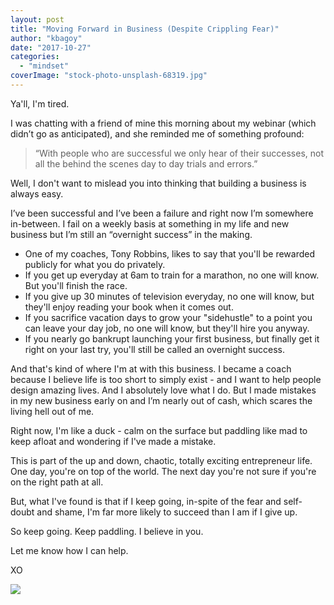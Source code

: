 ```yaml
---
layout: post
title: "Moving Forward in Business (Despite Crippling Fear)"
author: "kbagoy"
date: "2017-10-27"
categories: 
  - "mindset"
coverImage: "stock-photo-unsplash-68319.jpg"
---
```


Ya'll, I'm tired.

I was chatting with a friend of mine this morning about my webinar (which didn’t go as anticipated), and she reminded me of something profound:

> “With people who are successful we only hear of their successes, not all the behind the scenes day to day trials and errors.”

Well, I don't want to mislead you into thinking that building a business is always easy.

I’ve been successful and I’ve been a failure and right now I’m somewhere in-between. I fail on a weekly basis at something in my life and new business but I’m still an “overnight success” in the making.

- One of my coaches, Tony Robbins, likes to say that you'll be rewarded publicly for what you do privately.
- If you get up everyday at 6am to train for a marathon, no one will know. But you'll finish the race.
- If you give up 30 minutes of television everyday, no one will know, but they'll enjoy reading your book when it comes out.
- If you sacrifice vacation days to grow your "sidehustle" to a point you can leave your day job, no one will know, but they'll hire you anyway.
- If you nearly go bankrupt launching your first business, but finally get it right on your last try, you'll still be called an overnight success.

And that's kind of where I'm at with this business. I became a coach because I believe life is too short to simply exist - and I want to help people design amazing lives. And I absolutely love what I do. But I made mistakes in my new business early on and I’m nearly out of cash, which scares the living hell out of me.

Right now, I'm like a duck - calm on the surface but paddling like mad to keep afloat and wondering if I've made a mistake.

This is part of the up and down, chaotic, totally exciting entrepreneur life. One day, you're on top of the world. The next day you're not sure if you're on the right path at all.

But, what I've found is that if I keep going, in-spite of the fear and self-doubt and shame, I'm far more likely to succeed than I am if I give up.

So keep going. Keep paddling. I believe in you.

Let me know how I can help.

XO

![](images/be-like-a-duck-vertical-683x1024.jpg)
